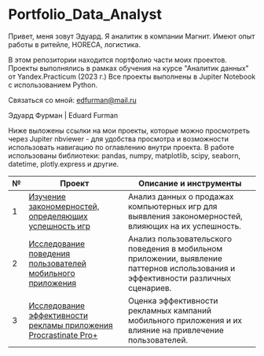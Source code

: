 # Portfolio_Data_Analyst
Привет, меня зовут Эдуард. Я аналитик в компании Магнит. Имеют опыт работы в ритейле, HORECA, логистика.

В этом репозитории находится портфолио части моих проектов. Проекты выполнялись в рамках обучения на курсе "Аналитик данных" от Yandex.Practicum (2023 г.) Все проекты выполнены в Jupiter Notebook с использованием Python.

Связаться со мной: edfurman@mail.ru

Эдуард Фурман | Eduard Furman

Ниже выложены ссылки на мои проекты, которые можно просмотреть через Jupiter nbviewer - для удобства просмотра и возможности использовать навигацию по оглавлению внутри проекта. В работе использованы библиотеки: pandas, numpy, matplotlib, scipy, seaborn, datetime, plotly.express и другие.

| №  | Проект | Описание и инструменты |
|----|--------------------|----------------------------------------------------------|
| 1  | [Изучение закономерностей, определяющих успешность игр](https://github.com/Ed30091979/data_analyst/blob/main/projects/Изучение%20закономерностей,%20определяющих%20успешность%20игр/Изучение%20закономерностей,%20определяющих%20успешность%20игр.ipynb) | Анализ данных о продажах компьютерных игр для выявления закономерностей, влияющих на их успешность. |
| 2  | [Исследование поведения пользователей мобильного приложения](https://github.com/Ed30091979/data_analyst/blob/main/projects/Исследование%20поведения%20пользователей%20мобильного%20приложения/Исследование%20поведения%20пользователей%20мобильного%20приложения.ipynb) | Анализ пользовательского поведения в мобильном приложении, выявление паттернов использования и эффективности различных сценариев. |
| 3  | [Исследование эффективности рекламы приложения Procrastinate Pro+](https://github.com/Ed30091979/data_analyst/blob/main/projects/Исследование%20эффективности%20рекламы%20приложения%20Procrastinate%20Pro+/Исследование%20эффективности%20рекламы%20приложения%20Procrastinate%20Pro+.ipynb) | Оценка эффективности рекламных кампаний мобильного приложения и их влияние на привлечение пользователей. |
